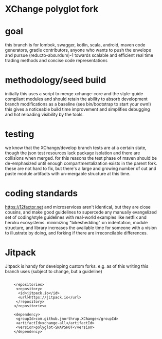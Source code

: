 # XChange polyglot fork


goal
=====

this branch is for lombok, swagger, kotlin, scala, android, maven code generators, gradle contributors, anyone who wants to push the envelope and pursue (reducto-absurdum)-1 towards scalable and efficient real time trading methods and concise code representations 

methodology/seed build
=====
initially this uses a script to merge xchange-core and the style-guide compliant modules and should retain the ability to absorb development branch modifications as a baseline (see bin/bootstrap to start your own!)  this gives a noticeable build time improvement and simplifies debugging and hot reloading visibility by the tools.

testing
======
we know that the XChange/develop branch tests are at a certain state, though the json test resources lack package isolation and there are collisions when merged.  for this reasons the test phase of maven should be de-emphasized until enough compartmentalization exists in the parent fork.  these are not hard to fix, but there's a large and growing number of cut and paste module artifacts with un-mergable structure at this time.

coding standards
======
https://12factor.net and microservices aren't identical, but they are close cousins, and make good guidelines to supercede any manually evangelized set of coding/style guidelines with real-world examples like netflix and heroku ecosystems.  minimizing "bikeshedding" on indentation, module structure, and library increases the available time for someone with a vision to illustrate by doing, and forking if there are irreconcilable differences.

Jitpack
=======
Jitpack is handy for developing custom forks.
e.g. as of this writing this branch uses (subject to change, but a guideline)
```#!xml

    <repositories>
     <repository>
      <id>jitpack.io</id>
      <url>https://jitpack.io</url>
     </repository>
    </repositories>

    <dependency>
     <groupId>com.github.jnorthrup.XChange</groupId>
     <artifactId>xchange-all</artifactId>
     <version>polyglot-SNAPSHOT</version>
    </dependency>

```


